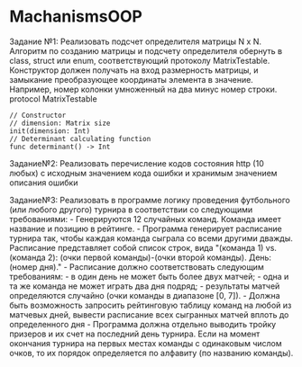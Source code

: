 # MachanismsOOP
Задание №1:
Реализовать подсчет определителя матрицы N x N. Алгоритм по созданию матрицы и подсчету определителя обернуть в class, struct или enum, соответствующий протоколу MatrixTestable. Конструктор должен получать на вход размерность матрицы, и замыкание преобразующее координаты элемента в значение. Например, номер колонки умноженный на два минус номер строки.
protocol MatrixTestable  

    // Constructor
    // dimension: Matrix size
    init(dimension: Int)
    // Determinant calculating function
    func determinant() -> Int
    
Задание№2:
Реализовать перечисление кодов состояния http (10 любых) с исходным значением кода ошибки и хранимым значением описания ошибки

Задание№3:
Реализовать в программе логику проведения футбольного (или любого другого) турнира в соответствии со следующими требованиями: - Генерируются 12 случайных команд. Команда имеет название и позицию в рейтинге. - Программа генерирует расписание турнира так, чтобы каждая команда сыграла со всеми другими дважды. Расписание представляет собой список строк, вида "(команда 1) vs. (команда 2): (очки первой команды)-(очки второй команды). День: (номер дня)." - Расписание должно соответствовать следующим требованиям: - в один день не может быть более двух матчей; - одна и та же команда не может играть два дня подряд; - результаты матчей определяются случайно (очки команды в диапазоне [0, 7]). - Должна быть возможность запросить рейтинговую таблицу команд на любой из матчевых дней, вывести расписание всех сыгранных матчей вплоть до определенного дня - Программа должна отдельно выводить тройку призеров и их счет на последний день турнира. Если на момент окончания турнира на первых местах команды с одинаковым числом очков, то их порядок определяется по алфавиту (по названию команды).

